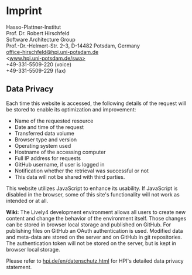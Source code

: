 # Imprint

Hasso-Plattner-Institut<br />
Prof. Dr. Robert Hirschfeld<br />
Software Architecture Group<br />
Prof.-Dr.-Helmert-Str. 2-3, D-14482 Potsdam, Germany<br />
office-hirschfeld@hpi.uni-potsdam.de<br />
<www.hpi.uni-potsdam.de/swa><br />
+49-331-5509-220 (voice)<br />
+49-331-5509-229 (fax)<br />


## Data Privacy

Each time this website is accessed, the following details of the request will be stored to enable its optimization and improvement:

<ul>
<li>Name of the requested resource</li>
<li>Date and time of the request</li>
<li>Transferred data volume</li>
<li>Browser type and version</li>
<li>Operating system used</li> 
<li>Hostname of the accessing computer</li>
<li>Full IP address for requests</li>
<li>GitHub username, if user is logged in</li>
<li>Notification whether the retrieval was successful or not</li>
<li>This data will not be shared with third parties.</li>
</ul>

This website utilizes JavaScript to enhance its usability. If JavaScript is disabled in the browser, some of this site's functionality will not work as intended or at all.

<b>Wiki:</b> The Lively4 development environment allows all users to create new content and change the behavior of the environment itself. Those changes can be stored in browser local storage and published on GitHub. For publishing files on GitHub an OAuth authentication is used. Modified data and meta-data are stored on the server and on GitHub in git repositories. 
The authentication token will not be stored on the server, but is kept in browser local storage.  

<p> Please refer to <a href="https://hpi.de/en/datenschutz.html" rel="external">hpi.de/en/datenschutz.html</a> for HPI's detailed data privacy statement. </p>
